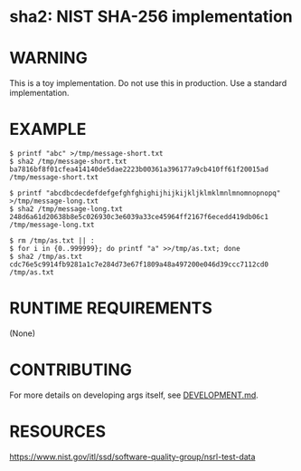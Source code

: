 # sha2: NIST SHA-256 implementation

# WARNING

This is a toy implementation. Do not use this in production. Use a standard implementation.

# EXAMPLE

```console
$ printf "abc" >/tmp/message-short.txt
$ sha2 /tmp/message-short.txt
ba7816bf8f01cfea414140de5dae2223b00361a396177a9cb410ff61f20015ad  /tmp/message-short.txt

$ printf "abcdbcdecdefdefgefghfghighijhijkijkljklmklmnlmnomnopnopq" >/tmp/message-long.txt
$ sha2 /tmp/message-long.txt
248d6a61d20638b8e5c026930c3e6039a33ce45964ff2167f6ecedd419db06c1  /tmp/message-long.txt

$ rm /tmp/as.txt || :
$ for i in {0..999999}; do printf "a" >>/tmp/as.txt; done
$ sha2 /tmp/as.txt
cdc76e5c9914fb9281a1c7e284d73e67f1809a48a497200e046d39ccc7112cd0  /tmp/as.txt
```

# RUNTIME REQUIREMENTS

(None)

# CONTRIBUTING

For more details on developing args itself, see [DEVELOPMENT.md](DEVELOPMENT.md).

# RESOURCES

https://www.nist.gov/itl/ssd/software-quality-group/nsrl-test-data

